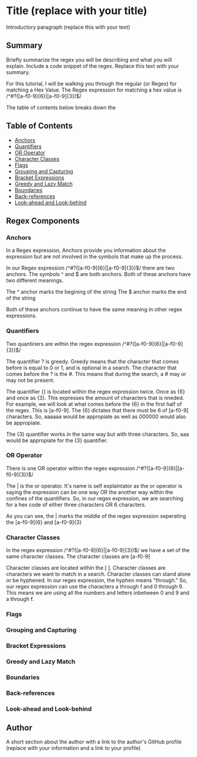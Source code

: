 # Title (replace with your title)

Introductory paragraph (replace this with your text)

## Summary

Briefly summarize the regex you will be describing and what you will explain. Include a code snippet of the regex. Replace this text with your summary.

For this tutorial, I will be walking you through the regular (or Regex) for matching a Hex Value. The Regex expression for matching a hex value is /^#?([a-f0-9]{6}|[a-f0-9]{3})$/

The table of contents below breaks down the 

## Table of Contents

- [Anchors](#anchors)
- [Quantifiers](#quantifiers)
- [OR Operator](#or-operator)
- [Character Classes](#character-classes)
- [Flags](#flags)
- [Grouping and Capturing](#grouping-and-capturing)
- [Bracket Expressions](#bracket-expressions)
- [Greedy and Lazy Match](#greedy-and-lazy-match)
- [Boundaries](#boundaries)
- [Back-references](#back-references)
- [Look-ahead and Look-behind](#look-ahead-and-look-behind)

## Regex Components

### Anchors
In a Regex expression, Anchors provide you information about the expression but are not involved in the symbols that make up the process. 

In our Regex expression /^#?([a-f0-9]{6}|[a-f0-9]{3})$/ there are two anchors. The symbols ^ and $ are both anchors. Both of these anchors have two different meanings. 

The ^ anchor marks the begining of the string
The $ anchor marks the end of the string

Both of these anchors continue to have the same meaning in other regex expressions.

### Quantifiers

Two quantiriers are within the regex expression /^#?([a-f0-9]{6}|[a-f0-9]{3})$/

The quantifier ? is greedy. Greedy means that the character that comes before is equal to 0 or 1, and is optional in a search. The character that comes before the ? is the #. This means that during the search, a # may or may not be present.

The quantifier {} is located within the regex expression twice. Once as {6} and once as {3}. This expresses the amount of characters that is nneded. For example, we will look at what comes before the {6} in the first half of the regex. This is [a-f0-9]. The {6} dictates that there must be 6 of [a-f0-9] characters. So, aaaaaa would be appropiate as well as 000000 would also be appropiate. 

The {3} quantifier works in the same way but with three characters. So, aaa would be appropiate for the {3} quantifier. 

### OR Operator

There is one OR operator within the regex expression /^#?([a-f0-9]{6}|[a-f0-9]{3})$/

The | is the or operator. It's name is self explaintator as the or operator is saying the expression can be one way OR the another way within the confines of the quantifiers. So, in our regex expression, we are searching for a hex code of either three characters OR 6 characters. 

As you can see, the | marks the middle of the regex expression seperating the [a-f0-9]{6} and [a-f0-9]{3}

### Character Classes

In the regex expression /^#?([a-f0-9]{6}|[a-f0-9]{3})$/ we have a set of the same character classes. The character classes are [a-f0-9] 

Character classes are located within the [ ]. Character classes are characters we want to match in a search. Character classes can stand alone or be hyphened. In our regex expression, the hyphen means "through." So, our regex expression can use the characters a through f and 0 through 9. This means we are using all the numbers and letters inbetween 0 and 9 and a through f. 

### Flags

### Grouping and Capturing

### Bracket Expressions

### Greedy and Lazy Match

### Boundaries

### Back-references

### Look-ahead and Look-behind

## Author

A short section about the author with a link to the author's GitHub profile (replace with your information and a link to your profile)
